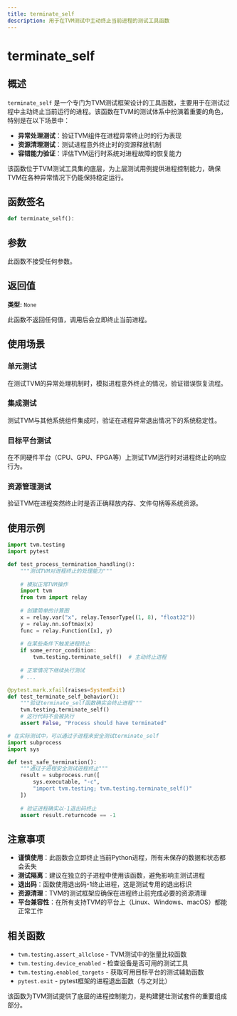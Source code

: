 ```yaml
---
title: terminate_self
description: 用于在TVM测试中主动终止当前进程的测试工具函数
---
```


# terminate_self

## 概述

`terminate_self` 是一个专门为TVM测试框架设计的工具函数，主要用于在测试过程中主动终止当前运行的进程。该函数在TVM的测试体系中扮演着重要的角色，特别是在以下场景中：

- **异常处理测试**：验证TVM组件在进程异常终止时的行为表现
- **资源清理测试**：测试进程意外终止时的资源释放机制
- **容错能力验证**：评估TVM运行时系统对进程故障的恢复能力

该函数位于TVM测试工具集的底层，为上层测试用例提供进程控制能力，确保TVM在各种异常情况下仍能保持稳定运行。

## 函数签名

```python
def terminate_self():
```

## 参数

此函数不接受任何参数。

## 返回值

**类型:** `None`

此函数不返回任何值，调用后会立即终止当前进程。

## 使用场景

### 单元测试
在测试TVM的异常处理机制时，模拟进程意外终止的情况，验证错误恢复流程。

### 集成测试
测试TVM与其他系统组件集成时，验证在进程异常退出情况下的系统稳定性。

### 目标平台测试
在不同硬件平台（CPU、GPU、FPGA等）上测试TVM运行时对进程终止的响应行为。

### 资源管理测试
验证TVM在进程突然终止时是否正确释放内存、文件句柄等系统资源。

## 使用示例

```python
import tvm.testing
import pytest

def test_process_termination_handling():
    """测试TVM对进程终止的处理能力"""
    
    # 模拟正常TVM操作
    import tvm
    from tvm import relay
    
    # 创建简单的计算图
    x = relay.var("x", relay.TensorType((1, 8), "float32"))
    y = relay.nn.softmax(x)
    func = relay.Function([x], y)
    
    # 在某些条件下触发进程终止
    if some_error_condition:
        tvm.testing.terminate_self()  # 主动终止进程
    
    # 正常情况下继续执行测试
    # ...

@pytest.mark.xfail(raises=SystemExit)
def test_terminate_self_behavior():
    """验证terminate_self函数确实会终止进程"""
    tvm.testing.terminate_self()
    # 这行代码不会被执行
    assert False, "Process should have terminated"

# 在实际测试中，可以通过子进程来安全测试terminate_self
import subprocess
import sys

def test_safe_termination():
    """通过子进程安全测试进程终止"""
    result = subprocess.run([
        sys.executable, "-c",
        "import tvm.testing; tvm.testing.terminate_self()"
    ])
    
    # 验证进程确实以-1退出码终止
    assert result.returncode == -1
```

## 注意事项

- **谨慎使用**：此函数会立即终止当前Python进程，所有未保存的数据和状态都会丢失
- **测试隔离**：建议在独立的子进程中使用该函数，避免影响主测试进程
- **退出码**：函数使用退出码-1终止进程，这是测试专用的退出标识
- **资源清理**：TVM的测试框架应确保在进程终止前完成必要的资源清理
- **平台兼容性**：在所有支持TVM的平台上（Linux、Windows、macOS）都能正常工作

## 相关函数

- `tvm.testing.assert_allclose` - TVM测试中的张量比较函数
- `tvm.testing.device_enabled` - 检查设备是否可用的测试工具
- `tvm.testing.enabled_targets` - 获取可用目标平台的测试辅助函数
- `pytest.exit` - pytest框架的进程退出函数（与之对比）

该函数为TVM测试提供了底层的进程控制能力，是构建健壮测试套件的重要组成部分。